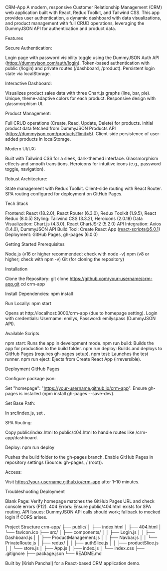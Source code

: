 CRM-App
A modern, responsive Customer Relationship Management (CRM) web application built with React, Redux Toolkit, and Tailwind CSS. This app provides user authentication, a dynamic dashboard with data visualizations, and product management with full CRUD operations, leveraging the DummyJSON API for authentication and product data.
 
Features

Secure Authentication:

Login page with password visibility toggle using the DummyJSON Auth API (https://dummyjson.com/auth/login).
Token-based authentication with public (/login) and private routes (/dashboard, /product).
Persistent login state via localStorage.


Interactive Dashboard:

Visualizes product sales data with three Chart.js graphs (line, bar, pie).
Unique, theme-adaptive colors for each product.
Responsive design with glassmorphism UI.


Product Management:

Full CRUD operations (Create, Read, Update, Delete) for products.
Initial product data fetched from DummyJSON Products API (https://dummyjson.com/products?limit=5).
Client-side persistence of user-added products in localStorage.


Modern UI/UX:

Built with Tailwind CSS for a sleek, dark-themed interface.
Glassmorphism effects and smooth transitions.
Heroicons for intuitive icons (e.g., password toggle, navigation).


Robust Architecture:

State management with Redux Toolkit.
Client-side routing with React Router.
SPA routing configured for deployment on GitHub Pages.



Tech Stack

Frontend: React (18.2.0), React Router (6.3.0), Redux Toolkit (1.9.5), React Redux (8.0.5)
Styling: Tailwind CSS (3.3.2), Heroicons (2.0.18)
Data Visualization: Chart.js (4.3.0), React ChartJS-2 (5.2.0)
API Integration: Axios (1.4.0), DummyJSON API
Build Tool: Create React App (react-scripts@5.0.1)
Deployment: GitHub Pages, gh-pages (6.0.0)

Getting Started
Prerequisites

Node.js (v16 or higher recommended; check with node -v)
npm (v8 or higher; check with npm -v)
Git (for cloning the repository)

Installation

Clone the Repository:
git clone https://github.com/your-username/crm-app.git
cd crm-app


Install Dependencies:
npm install


Run Locally:
npm start


Opens at http://localhost:3000/crm-app (due to homepage setting).
Login with credentials: Username: emilys, Password: emilyspass (DummyJSON API).



Available Scripts

npm start: Runs the app in development mode.
npm run build: Builds the app for production to the build folder.
npm run deploy: Builds and deploys to GitHub Pages (requires gh-pages setup).
npm test: Launches the test runner.
npm run eject: Ejects from Create React App (irreversible).

Deployment
GitHub Pages

Configure package.json:

Set "homepage": "https://your-username.github.io/crm-app".
Ensure gh-pages is installed (npm install gh-pages --save-dev).


Set Base Path:

In src/index.js, set <BrowserRouter basename="/crm-app">.


SPA Routing:

Copy public/index.html to public/404.html to handle routes like /crm-app/dashboard.


Deploy:
npm run deploy


Pushes the build folder to the gh-pages branch.
Enable GitHub Pages in repository settings (Source: gh-pages, / (root)).


Access:

Visit https://your-username.github.io/crm-app after 1–10 minutes.



Troubleshooting Deployment

Blank Page: Verify homepage matches the GitHub Pages URL and check console errors (F12).
404 Errors: Ensure public/404.html exists for SPA routing.
API Issues: DummyJSON API calls should work; fallback to mocked login if CORS arises.

Project Structure
crm-app/
├── public/
│   ├── index.html
│   ├── 404.html
│   └── favicon.ico
├── src/
│   ├── components/
│   │   ├── Login.js
│   │   ├── Dashboard.js
│   │   ├── ProductManagement.js
│   │   ├── Navbar.js
│   │   └── PrivateRoute.js
│   ├── redux/
│   │   ├── authSlice.js
│   │   ├── productSlice.js
│   │   └── store.js
│   ├── App.js
│   ├── index.js
│   └── index.css
├── .gitignore
├── package.json
└── README.md

Built by [Krish Panchal] for a React-based CRM application demo.
